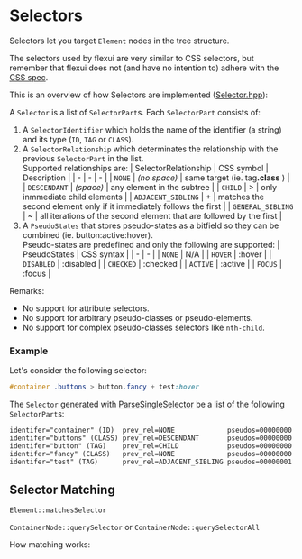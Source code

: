 # Selectors

Selectors let you target `Element` nodes in the tree structure.

The selectors used by flexui are very similar to CSS selectors, but remember that flexui does not (and have no intention to) adhere with the [CSS spec](https://www.w3.org/TR/selectors-3/).

This is an overview of how Selectors are implemented ([Selector.hpp](Selector.hpp)):

A `Selector` is a list of `SelectorPart`s. Each `SelectorPart` consists of:
1. A `SelectorIdentifier` which holds the name of the identifier (a string) and its type (`ID`, `TAG` or `CLASS`).
2. A `SelectorRelationship` which determinates the relationship with the previous `SelectorPart` in the list.  
Supported relationships are:
    | SelectorRelationship | CSS symbol | Description |
    | - | - | - |
    | `NONE` | _(no space)_ | same target (ie. tag<b>.class</b> ) |
    | `DESCENDANT` | _(space)_ | any element in the subtree |
    | `CHILD` | > | only inmmediate child elements |
    | `ADJACENT_SIBLING` | + | matches the second element only if it immediately follows the first |
    | `GENERAL_SIBLING` | ~ | all iterations of the second element that are followed by the first |
3. A `PseudoStates` that stores pseudo-states as a bitfield so they can be combined (ie. button:active:hover).  
Pseudo-states are predefined and only the following are supported:
    | PseudoStates | CSS syntax |
    | - | - |
    | `NONE` | N/A |
    | `HOVER` | :hover |
    | `DISABLED` | :disabled |
    | `CHECKED` | :checked |
    | `ACTIVE` | :active |
    | `FOCUS` | :focus |


Remarks:
* No support for attribute selectors.
* No support for arbitrary pseudo-classes or pseudo-elements.
* No support for complex pseudo-classes selectors like `nth-child`.

### Example

Let's consider the following selector:

```css
#container .buttons > button.fancy + test:hover
```

The `Selector` generated with [ParseSingleSelector](SelectorParser.hpp) be a list of the following `SelectorPart`s:

```
identifer="container" (ID)  prev_rel=NONE             pseudos=00000000
identifer="buttons" (CLASS) prev_rel=DESCENDANT       pseudos=00000000
identifer="button" (TAG)    prev_rel=CHILD            pseudos=00000000
identifer="fancy" (CLASS)   prev_rel=NONE             pseudos=00000000
identifer="test" (TAG)      prev_rel=ADJACENT_SIBLING pseudos=00000001
```

## Selector Matching

`Element::matchesSelector`

`ContainerNode::querySelector` or `ContainerNode::querySelectorAll`

How matching works:

